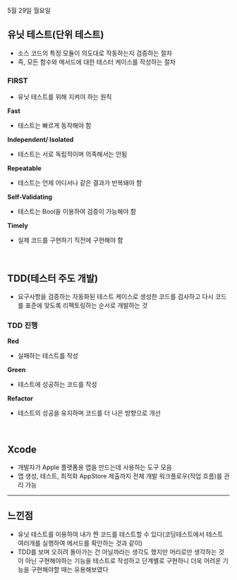 5월 29일 월요일

## 유닛 테스트(단위 테스트)
- 소스 코드의 특정 모듈이 의도대로 작동하는지 검증하는 절차
- 즉, 모든 함수와 메서드에 대한 테스터 케이스를 작성하는 절차

### FIRST
- 유닛 테스트를 위해 지켜야 하는 원칙

**Fast**
- 테스트는 빠르게 동작해야 함

**Independent/ Isolated**
- 테스트는 서로 독립적이며 의족해서는 안됨

**Repeatable**
- 테스트는 언제 어디서나 같은 결과가 반복돼야 함

**Self-Validating**
- 테스트는 Bool을 이용하여 검증이 가능해야 함

**Timely**
- 실제 코드를 구현하기 직전에 구현해야 함

</br>

## TDD(테스터 주도 개발)
- 요구사항을 검증하는 자동화된 테스트 케이스로 생성한 코드를 검사하고 다시 코드를 표준에 맞도록 리펙토링하는 순서로 개발하는 것

### TDD 진행

**Red**
- 실패하는 테스트를 작성

**Green**
- 테스트에 성공하는 코드를 작성

**Refactor**
- 테스트의 성공을 유지하며 코드를 더 나은 방향으로 개선

</br>

## Xcode
- 개발자가 Apple 플랫폼용 앱을 만드는데 사용하는 도구 모음
- 앱 생성, 테스트, 최적화 AppStore 제출까지 전체 개발 워크플로우(작업 흐름)를 관리 가능 

---
## 느낀점
- 유닛 테스트를 이용하여 내가 짠 코드를 테스트할 수 있다(코딩테스트에서 테스트 여러개를 실행하여 메서드를 확인하는 것과 같이)
- TDD를 보며 오히려 돌아가는 건 아닐까라는 생각도 했지만 머리로만 생각하는 것이 아닌 구현해야하는 기능을 테스트로 작성하고 단계별로 구현하니 더욱 어려운 기능을 구현해야할 때는 유용해보였다

